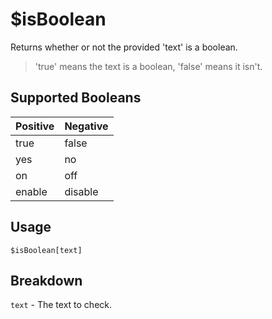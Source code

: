 # $isBoolean
Returns whether or not the provided 'text' is a boolean.
> 'true' means the text is a boolean, 'false' means it isn't.

## Supported Booleans
Positive |  Negative 
-------- | --------
true | false
yes | no
on | off
enable | disable

## Usage
```
$isBoolean[text]
```

## Breakdown
`text` - The text to check.
